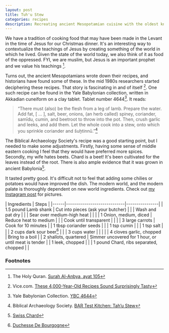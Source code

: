```yaml
---
layout: post
title: Tuh'u Stew
categories: recipes
description: Recreating ancient Mesopotamian cuisine with the oldest known recipe.
---
```

We have a tradition of cooking food that may have been made in the Levant in the
time of Jesus for our Christmas dinner.  It's an interesting way to
contextualize the teachings of Jesus by creating something of the world in which
he lived.  Given the state of the world today, we also think of it as food of
the oppressed.  FYI, we are muslim, but Jesus is an important prophet and we
value his teachings [^1].

Turns out, the ancient Mesopotamians wrote down their recipes, and historians
have found some of these. In the mid 1980s researchers started deciphering these
recipes. That story is fascinating in and of itself [^2]. One such recipe can be
found in the Yale Babylonian collection, written in Akkadian cuneiform on a clay
tablet.  Tablet number 4644[^3]. It reads:

> “There must (also) be the flesh from a leg of lamb. Prepare the water. Add fat, [ … ], salt, beer, onions, (an herb called) spiney, coriander, samīdu, cumin, and beetroot to throw into the pot. Then, crush garlic and leeks, and add them. Let the whole cook into a stew, onto which you sprinkle coriander and šuḫtinnū.”[^4]

The Biblical Archaeology Society's recipe was a good starting point, but I
needed to make some adjustments.  Firstly, having some sense of middle eastern
cooking I feel that they would have preferred more spices. Secondly, my wife
hates beets.  Chard is a beet!  It's been cultivated for the leaves instead of
the root.  There is also ample evidence that it was grown in ancient Babylonia[^5].

It tasted pretty good. It's difficult not to feel that adding some chilies or
potatoes would have improved the dish. The modern world, and the modern palate
is thoroughly dependent on new world ingredients. Check out 
[my Instagram post](https://www.instagram.com/p/B6hv6ZeDbjN/) for pictures. 

|     Ingredients                 | Steps          |
|------|-----------------------------|----------------|
| 1.5 pound Lamb shank         | Cut into pieces (ask your butcher) |
|                            | Wash and pat dry |
|                            | Sear over medium-high heat |
| <span class="cell-line"></span>    |
| 1 Onion, medium, diced     | Reduce heat to medium |
|                            | Cook until transparent |
| <span class="cell-line"></span>    |
| 3 large carrots            | Cook for 10 minutes |
| 1 tbsp coriander seeds     |  |
| 1 tsp cumin                |  |
| 1 tsp salt                 |  |
| 2 cups dark sour beer[^6]  |  |
| 3 cups water               |  |
| <span class="cell-line"></span>    |
| 4 cloves garlic, chopped   | Bring to a boil |
| 2 shallots, quartered | Simmer uncovered for 1 hour, or until meat is tender |
| 1 leek, chopped  |  |
| 1 pound Chard, ribs separated, chopped | |


### Footnotes
[^1]: The Holy Quran. [Surah Al-Anbya, ayat 105](https://quran.com/21/105)
[^2]: Vice.com. [These 4,000-Year-Old Recipes Sound Surprisingly Tasty](https://www.vice.com/en_us/article/mbmd9v/researchers-historians-have-recreated-recipes-from-4000-years-ago)
[^3]: Yale Babylonian Collection. [YBC 4644](https://babylonian-collection.yale.edu/sites/default/files/images/New%20Images/YBC4644_OBV_0004.jpg)
[^4]: Biblical Archaeology Society. [BAR Test Kitchen: Tah’u Stew](https://www.biblicalarchaeology.org/daily/ancient-cultures/daily-life-and-practice/bar-test-kitchen-tahu-stew/)
[^5]: [Swiss Chard](https://www.allmychefs.com/ingredients/swiss-chard_829)
[^6]: [Duchesse De Bourgogne](https://www.beeradvocate.com/beer/profile/641/1745/)
